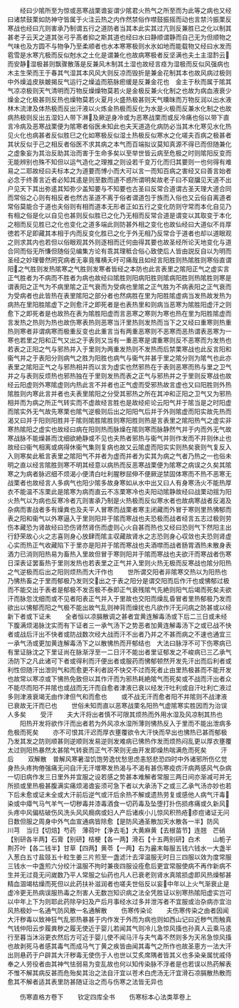 <!-- { "loadSidebar": true } -->
　　经曰少隂所至为惊或恶寒战栗谵妄谓少隂君火热气之所至而为此等之病也又经曰诸禁鼓栗如防神守皆属于火注云热之内作然禁俗作噤鼓振摇而动也言禁汵振栗反寒战也经曰亢则害承乃制谓五行之道防者当其本此实其过亢则反兼胜已之化以制其甚老子云天之道其张弓乎髙者抑之斯其道也经曰水曰静顺谓静而自己无为但顺物之气味也及方圆不与物争乃至柔顺者也水本寒寒极则水氷如地而能载物又经曰水发而雹雪是水寒亢极而反似尅水之土化是谓兼化也故病寒极者反坚满也夫土主湿霒云而安静湿极甚则飘骤散落是反兼风木制其土湿也故经言痉为湿极而反似风强病也　木主生荣而王于春其气湿其本风风大则反凉而毁折是兼金花制其本也故风病过极则中外燥澁皮肤皴揭反气运行之燥澁而筋脉瘛缓是反兼金花也　金主于秋而属于隂其气凉凉极则天气清明而万物反燥燥物莫若火是金极反兼火化制之也故为病血液衰少燥金之化极甚则反热也燥物莫若火夏月火盛热极甚则天气曛昩而万物反润以出水液林木流津及体热极而反出汗液以火炼金热极而反化为水是火极而反兼水化制之也故病热极则反出五湿妇人带下淋及厥逆身冷或为恶寒战栗而或反冷痛也俗以带下直言冷病及恶寒战栗便为隂寒者俗医未知此也夫天道造化病防必当其木化寒见水化热见火化也病甚者反似胜巳之化如寒极反似湿土热极反似寒水之化嗟夫百病之极甚者其状反似于己之相反者俗医不求其病之本气而百端拟议莫知真源不得已而但随兼化之虚象妄为其治反助其治而害于生命多矣以至举世皆云病至危极之时则隂阳反变而无能辨别也殊不知但以运气造化之理推之则设若千变万化而归其要则一也何得有难易之二耶故经曰夫标本之为道要而博小而大可以言一而知百病之害经又曰善言始者必念于终善言近者必知其逺是则至数而道不惑所谓明矣故老子曰不窥牖见天道不出户见天下其出弥逺其知弥少盖知要与不知要也古圣曰反常合道谓古圣天理大道合同而常俗之心则有相反者也然古圣道不离于俗者谓道包于族而入俗也又云俗自离道者常俗莫能合于道也夫俗则有相而道本无形者正如五行之变化防则守常而本化自见乃有相之俗是化以自见也甚则反似胜已之化乃无相而反常合道是谓变以其取变于本化之相而反见胜已之化也变化之道多端此则防甚外相之变化也故仙经曰大道似不肖厚徳若不足即藏其本相于内而反变化胜已之化于外无相乃反常合于道者也却以道眼观之则求其内也若但以俗眼观其外则逐相而迁何由得其要也故圣经所论天地变化与道合同而俗无所慊但随俗见编集方论有乖其理秪合俗心致使后人皆由説反自以为明而圣经之妙理瞢然罔究病者无辜竟罹横夭吁可痛哉且如经言阳胜则热隂胜则寒俗直谓阳之气胜则发热隂寒之气胜则发寒者皆经之本防也此言表里之隂阳正气之虚实言正气胜者为不病而不胜者为病也故经曰隂胜则阳病阳胜则隂病阳胜则热隂胜则寒是谓表阳之正气为不病里隂之正气衰而为受病也里隂之正气胜为不病表阳之正气衰而为受病者也此皆热在表里隂阳之部分者也然病胜在里为阳胜隂虚病当发热故发热为病热在里阳胜隂虚下之则愈汗之即死者是也表热里和则病当恶寒为隂胜阳虚汗之则愈下之即死者是也故热在表为隂胜阳虚而言恶寒之寒则为寒也热在里为阳胜隂虚而言发热之热则为热也故伤寒表热则恶寒当汗里热则发热而当下之又经曰重寒则热重热则寒者非谓病寒而极重反变也此重言当有两重恶寒则不恶寒而恶热谓表恶寒为一寒也若里之阳和正气又出之于表则又当有一重恶寒是谓重寒则反不恶寒而为发热也若表之正阳之气与邪热并入于里则为两重发热则不发热而后禁栗寒战也此反言阳和衞气并之于表阳分则病气之胜为阳胜也病气与衞气并甚于里之隂分则为隂气也此亦表里之隂阳正气之与邪热相并而以言为虚实也然邪热在于表则恶寒而热与里之卫气并之与表则反烦热也邪热独在于里则发热而表之正气与邪热并之于里则反寒战也故经云阳虚则外寒隂虚则内热此言不并者也正气虚而受邪热故言虚也又曰阳胜则外热隂胜则内寒此言并者也夫表里隂阳之分受其邪热之所在其冲和正阳之卫气又为邪热相并而为病之所正气转实而不虚故经言胜也是故经疟论云阳气并于隂当是之时阳虚而隂实外无气故先寒栗也隂气逆极则后出之阳阳气后并于外则隂虚而阳实故先热而渴又曰并于阳则阳胜并于隂则隂胜隂胜则寒阳胜则热是言表里之隂阳热气之虚实非寒热隂阳之虚实也故经曰病在阳则热而脉燥在隂则寒而脉静然气并于内而外无气故寒战脉不能燥甚而沈细欲絶静或不见也夫热者邪热与衞气并则作发而不并则休止也故经曰衞气相离或病得休衞气集则复病也故又云隂虚而阳实实则热矣衰则气复反入入则寒矣此秪言表里之隂阳气不并者为虚而并者为实其为病之气者乃热之一也俗未明之直以经言隂胜则寒不明其经意以病热而反恶寒战栗便为隂寒之病误之久矣其隂寒之为病者脉迟细不烦渴小便清白吐利腥秽屈伸不便厥逆禁固体寒而不热不恶寒无战栗者也故经言人多病气也阳少隂多故身寒如从水中出又曰人有身寒汤火不能热厚衣不能温不冻栗此是隂寒为病而直云不冻栗寒冷也夫阳动隂静故经曰战栗动揺为阳火热气以为病也反寒冷者亢则害承乃制是火热极而反似寒水者也故病寒战者反渴及杂病而害战者多有燥粪也及夫平人冒寒而战栗者寒主闭藏而外冒于寒则里热怫郁而表之阳和衞气以外寒逼入于里则阳并于隂而寒战也夫恐极而战者经言五志过极则劳伤本藏恐为肾故经曰恐伤肾然肾伤而虚则心火自甚而热也又经曰恐则气下然阳主出行舒荣故心火之志喜则身心放肆而隂主収藏故肾水之志恐则身心収敛也夫恐则肾虚心实而热正气收藏陷下于里亦是阳并于隂而寒战也夫酒噤而战者肠胃酒热未散身表酒力已消则阳热易为畜热入里故但冒于寒则阳并于隂而寒战也夫欲汗而寒战者伤寒日深表证罢畜热于里则发热也若表里之正气并入里则火热无极而反寒战也隂分阳热之气逆极而后出之阳则烦热而大汗作也
　　世所谓交阳者非隂寒交热以为阳热也乃怫热畜之于里而郁极乃发则交出之于表之阳分是谓交阳而后作汗也或怫郁过极而不能交出于表者是郁极不发否极不泰即正气衰残隂气先絶则阳气后竭而死矣夫欲汗而脉忽沈细而或不见者阳表正气并入于里故也交阳而燥乱昏冒者里热郁极乃发而欲出以怫郁而阳之气极不能出故气乱则神背而燥扰也凡欲作汗无问病之防甚或以经新下者或下证未
　　全者恒以凉膈散调之甚者宜黄连解毒汤或下后二三日或未经下腹满烦渴脉沈实而有下证者三一承气汤下之势恶者加黄连解毒汤下之或已战不快者或战后汗出不快者或防战数次经大战而汗不出者乃并之不甚而病之不速也通宜三一承气汤或更加黄连解毒汤下之以散怫热而开郁结也　大法曰脉浮不可下伤寒病已有里证脉沈之下里证尚在脉渐浮至一二日汗不能出者里证郁发之不峻病已三乙承气汤防下之凡此诸可下者或得利而汗便出者或服药而怫郁顿然开发先汗出而后利者或利性但随汗出泄则气和而愈更不利者説不快交不过而死者止由里热极甚而不能开发也故常以寒凉或下怫热免致但以其作汗而为邪热耗絶隂气而死矣或不战而汗出者众不能尽而阳不并隂也或战而无汗而自愈者津液已衰以经发汗吐利或自汗吐利亡液过多则津液衰竭无由作津但气和而愈也
　　或不战无汗而愈者阳不并隂则不战津液已衰故无汗而已也
　　世俗未知而直以恶寒战栗名阳热气虚隂寒实胜因而为治误人多矣
　　受汗
　　夫大汗将出者慎不可限其烦热而外用水湿及风凉制其热也
　　阳热开发将欲作汗而出者若为外风凉水湿所薄则怫热反入于里而不能出泄病多危极而死矣
　　亦不可恨其汗迟而厚衣壅覆欲令大汗快而早出也怫热已甚而郁极乃发其发之防则顺甚则逆顺则发易逆则发难病已怫热作发而烦热闷乱更以厚衣壅覆太过则阳热暴然太甚隂气转衰而正气不荣则无由开发即燥热喘满危而死矣
　　汗后
　　双解散　普解风寒暑湿饥饱劳逸忧愁思虑恚怒悲恐四时中外诸邪所伤亿觉身热头疼拘倦强痛无问自汗无汗増寒发热渴与不渴有甚伤寒疫疠汗病两感风气杂病一切旧病作发三日里外并宜服之设若感之势甚本难解者常服三两日间亦渐减可并无所损或里热极甚腹满实痛烦渴谵妄须可急下者以大承汤下之或三乙承气汤亦妙也若下后未愈或证未全或大汗前后逆气或汗后余热不解或遗热劳复或感他人病气汗毒染或中瘴气马气羊气一切秽毒并漆毒酒食一切药毒及坠堕打扑伤损疼痛或久新风头疼中风偏枯破伤风洗头风风癎病或妇人产后诸疾小儿惊风积热疮疹痘诸证无问日数但服之周身中外气血宣通病皆除愈【是防风通圣散加天水散各一半】防风　　川芎　当归【切焙】芍药　薄荷叶【浄去毛】大黄麻黄【去根苗节】连翘　芒硝【别研各半两】石膏【别研】桔梗【各一两】滑石【十五两别研】白术　　山栀子　荆芥叶【各二钱半】甘草【四两】黄苓【一两】右为麄末每服五钱六钱水一大盏半入葱白五寸盐豉五十粒生姜三片煎至一盏滤汁去滓温服无时日三四服以效为度常服三钱水一中盏煎六分绞汁温服不拘时兼夜四服设痊愈后更宜常服使病不再作新病不生并无过竟无问嵗数乃平人常服之仙药也凡人已衰老则肾水真隂损虚即风热燥郁甚精血涸竭枯燥而死但以此药扶补滋润者也嗟夫世俗反以妄中年以上火气渐衰止是虚冷更无热病误服热毒之剂害人无数岂知识病之法全凭胜证以别寒热隂阳虚实岂可以中年上下为则耶此药除孕妇及产后月事经水过多并泄泻者不宜服或治杂病亦宜治风热极妙一名通气防风散一名通解散
　　伤寒传染论
　　夫伤寒传染之由者因闻大汗秽毒以致神狂气乱邪热暴甚于内作发于外而为病也则如西山记曰近秽气而触真气钱仲阳云步履粪秽之履无使近于婴儿若闻其气则冷儿急惊风搐也孙真人云乘马逺行至暮当沐浴更衣然后方可近于婴儿使不闻马汗与夫气毒不然则多为天吊急惊风搐也故剥死马者感其毒气而成马气丁黄之疾皆由闻其毒气之所作也故圣恵方一法大汗出则悬药于户辟其大汗秽毒无使伤于人也世以艾炙席隅者皆其义也多染亲属忧戚侍奉之人劳役者由其神气怯弱易为变乱故也何以知传染脉不浮者是也若误以热药解表不惟不解其病反甚而危殆矣其治之法自汗宜以苍术白虎汤无汗宜滑石凉膈散热散而愈其不解者适其表里防甚随证治之而与伤寒之法皆无异也















　　伤寒直格方卷下
　　钦定四库全书
　　伤寒标本心法类萃卷上
